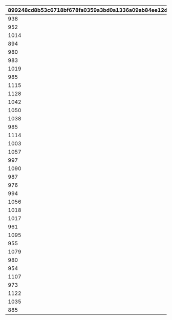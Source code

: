 |899248cd8b53c6718bf678fa0359a3bd0a1336a09ab84ee12de1ee2c3bb69390|460392c9ded3a8b1d32b95c249583f9742ed6228f42cb6ae36d5acd386fc7cf9|27605b2076a11c56bf426bd13f5556d92d138c90e69c74560db617aabdaa4ae6|6717274bc2ae652cba7bb33061411f231cc8a472197f6388aa01c843dbcf86b6|
| --- | --- | --- | --- |
|938|1.6|100101|-354|
|952|1.6|100201|-499|
|1014|1.6|100301|-523|
|894|1.6|100401|-488|
|980|1.6|100601|-628|
|983|1.6|100701|-573|
|1019|1.6|100801|-544|
|985|1.6|100901|-510|
|1115|1.6|101001|-660|
|1128|1.6|101101|-415|
|1042|1.6|101201|-589|
|1050|1.6|101601|-501|
|1038|1.6|101701|-598|
|985|1.6|101801|-356|
|1114|1.6|102001|-494|
|1003|1.6|102101|-392|
|1057|1.6|102201|-407|
|997|1.6|102501|-388|
|1090|1.6|102701|-490|
|987|1.6|102801|-554|
|976|1.6|102901|-526|
|994|1.6|103001|-879|
|1056|1.6|103101|-560|
|1018|1.6|103301|-453|
|1017|1.6|103401|-345|
|961|1.6|103801|-674|
|1095|1.6|104001|-499|
|955|1.6|104201|-521|
|1079|1.6|104301|-581|
|980|1.6|104501|-538|
|954|1.6|104601|-364|
|1107|1.6|104801|-777|
|973|1.6|104901|-795|
|1122|1.6|105001|-492|
|1035|1.6|105201|-607|
|885|1.6|105301|-490|